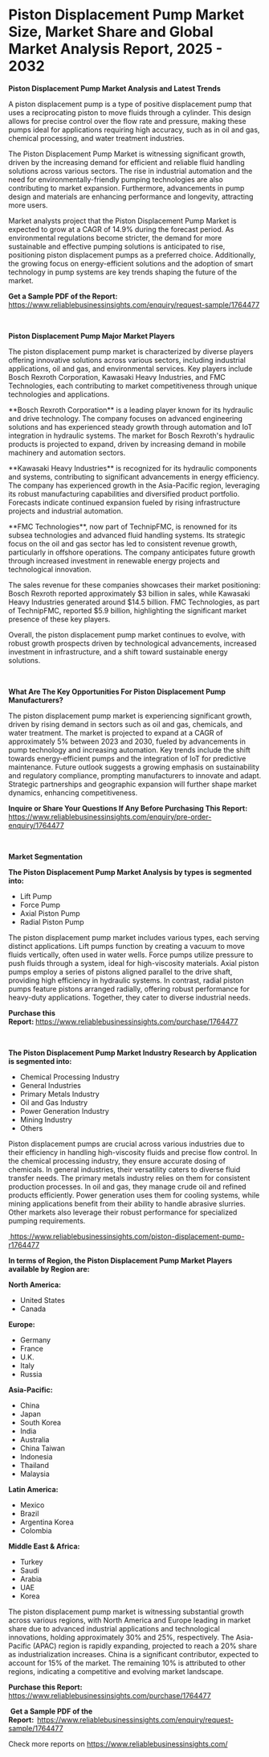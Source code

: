 <p><h1>Piston Displacement Pump Market Size, Market Share and Global Market Analysis Report, 2025 - 2032</h1></p><p><strong>Piston Displacement Pump Market Analysis and Latest Trends</strong></p>
<p><p>A piston displacement pump is a type of positive displacement pump that uses a reciprocating piston to move fluids through a cylinder. This design allows for precise control over the flow rate and pressure, making these pumps ideal for applications requiring high accuracy, such as in oil and gas, chemical processing, and water treatment industries. </p><p>The Piston Displacement Pump Market is witnessing significant growth, driven by the increasing demand for efficient and reliable fluid handling solutions across various sectors. The rise in industrial automation and the need for environmentally-friendly pumping technologies are also contributing to market expansion. Furthermore, advancements in pump design and materials are enhancing performance and longevity, attracting more users.</p><p>Market analysts project that the Piston Displacement Pump Market is expected to grow at a CAGR of 14.9% during the forecast period. As environmental regulations become stricter, the demand for more sustainable and effective pumping solutions is anticipated to rise, positioning piston displacement pumps as a preferred choice. Additionally, the growing focus on energy-efficient solutions and the adoption of smart technology in pump systems are key trends shaping the future of the market.</p></p>
<p><strong>Get a Sample PDF of the Report:&nbsp;</strong> <a href="https://www.reliablebusinessinsights.com/enquiry/request-sample/1764477?utm_campaign=3353&utm_medium=2&utm_source=Github&utm_content=ia&utm_term=11042025&utm_id=piston-displacement-pump">https://www.reliablebusinessinsights.com/enquiry/request-sample/1764477</a></p>
<p>&nbsp;</p>
<p><strong>Piston Displacement Pump Major Market Players</strong></p>
<p><p>The piston displacement pump market is characterized by diverse players offering innovative solutions across various sectors, including industrial applications, oil and gas, and environmental services. Key players include Bosch Rexroth Corporation, Kawasaki Heavy Industries, and FMC Technologies, each contributing to market competitiveness through unique technologies and applications.</p><p>**Bosch Rexroth Corporation** is a leading player known for its hydraulic and drive technology. The company focuses on advanced engineering solutions and has experienced steady growth through automation and IoT integration in hydraulic systems. The market for Bosch Rexroth's hydraulic products is projected to expand, driven by increasing demand in mobile machinery and automation sectors.</p><p>**Kawasaki Heavy Industries** is recognized for its hydraulic components and systems, contributing to significant advancements in energy efficiency. The company has experienced growth in the Asia-Pacific region, leveraging its robust manufacturing capabilities and diversified product portfolio. Forecasts indicate continued expansion fueled by rising infrastructure projects and industrial automation.</p><p>**FMC Technologies**, now part of TechnipFMC, is renowned for its subsea technologies and advanced fluid handling systems. Its strategic focus on the oil and gas sector has led to consistent revenue growth, particularly in offshore operations. The company anticipates future growth through increased investment in renewable energy projects and technological innovation.</p><p>The sales revenue for these companies showcases their market positioning: Bosch Rexroth reported approximately $3 billion in sales, while Kawasaki Heavy Industries generated around $14.5 billion. FMC Technologies, as part of TechnipFMC, reported $5.9 billion, highlighting the significant market presence of these key players.</p><p>Overall, the piston displacement pump market continues to evolve, with robust growth prospects driven by technological advancements, increased investment in infrastructure, and a shift toward sustainable energy solutions.</p></p>
<p>&nbsp;</p>
<p><strong>What Are The Key Opportunities For Piston Displacement Pump Manufacturers?</strong></p>
<p><p>The piston displacement pump market is experiencing significant growth, driven by rising demand in sectors such as oil and gas, chemicals, and water treatment. The market is projected to expand at a CAGR of approximately 5% between 2023 and 2030, fueled by advancements in pump technology and increasing automation. Key trends include the shift towards energy-efficient pumps and the integration of IoT for predictive maintenance. Future outlook suggests a growing emphasis on sustainability and regulatory compliance, prompting manufacturers to innovate and adapt. Strategic partnerships and geographic expansion will further shape market dynamics, enhancing competitiveness.</p></p>
<p><strong>Inquire or Share Your Questions If Any Before Purchasing This Report:</strong> <a href="https://www.reliablebusinessinsights.com/enquiry/pre-order-enquiry/1764477?utm_campaign=3353&utm_medium=2&utm_source=Github&utm_content=ia&utm_term=11042025&utm_id=piston-displacement-pump">https://www.reliablebusinessinsights.com/enquiry/pre-order-enquiry/1764477</a></p>
<p>&nbsp;</p>
<p><strong>Market Segmentation</strong></p>
<p><strong>The Piston Displacement Pump Market Analysis by types is segmented into:</strong></p>
<p><ul><li>Lift Pump</li><li>Force Pump</li><li>Axial Piston Pump</li><li>Radial Piston Pump</li></ul></p>
<p><p>The piston displacement pump market includes various types, each serving distinct applications. Lift pumps function by creating a vacuum to move fluids vertically, often used in water wells. Force pumps utilize pressure to push fluids through a system, ideal for high-viscosity materials. Axial piston pumps employ a series of pistons aligned parallel to the drive shaft, providing high efficiency in hydraulic systems. In contrast, radial piston pumps feature pistons arranged radially, offering robust performance for heavy-duty applications. Together, they cater to diverse industrial needs.</p></p>
<p><strong>Purchase this Report:&nbsp;</strong><a href="https://www.reliablebusinessinsights.com/purchase/1764477?utm_campaign=3353&utm_medium=2&utm_source=Github&utm_content=ia&utm_term=11042025&utm_id=piston-displacement-pump">https://www.reliablebusinessinsights.com/purchase/1764477</a></p>
<p>&nbsp;</p>
<p><strong>The Piston Displacement Pump Market Industry Research by Application is segmented into:</strong></p>
<p><ul><li>Chemical Processing Industry</li><li>General Industries</li><li>Primary Metals Industry</li><li>Oil and Gas Industry</li><li>Power Generation Industry</li><li>Mining Industry</li><li>Others</li></ul></p>
<p><p>Piston displacement pumps are crucial across various industries due to their efficiency in handling high-viscosity fluids and precise flow control. In the chemical processing industry, they ensure accurate dosing of chemicals. In general industries, their versatility caters to diverse fluid transfer needs. The primary metals industry relies on them for consistent production processes. In oil and gas, they manage crude oil and refined products efficiently. Power generation uses them for cooling systems, while mining applications benefit from their ability to handle abrasive slurries. Other markets also leverage their robust performance for specialized pumping requirements.</p></p>
<p><a href="https://www.reliablebusinessinsights.com/piston-displacement-pump-r1764477?utm_campaign=3353&utm_medium=2&utm_source=Github&utm_content=ia&utm_term=11042025&utm_id=piston-displacement-pump">&nbsp;https://www.reliablebusinessinsights.com/piston-displacement-pump-r1764477</a></p>
<p><strong>In terms of Region, the Piston Displacement Pump Market Players available by Region are:</strong></p>
<p>
    <p> <strong> North America: </strong>
        <ul>
            <li>United States</li>
            <li>Canada</li>
        </ul>
        </p> 
    <p> <strong> Europe: </strong>
        <ul>
            <li>Germany</li>
            <li>France</li>
            <li>U.K.</li>
            <li>Italy</li>
            <li>Russia</li>
        </ul>
        </p> 
    <p> <strong> Asia-Pacific: </strong>
        <ul>
            <li>China</li>
            <li>Japan</li>
            <li>South Korea</li>
            <li>India</li>
            <li>Australia</li>
            <li>China Taiwan</li>
            <li>Indonesia</li>
            <li>Thailand</li>
            <li>Malaysia</li>
        </ul>
        </p> 
    <p> <strong> Latin America: </strong>
        <ul>
            <li>Mexico</li>
            <li>Brazil</li>
            <li>Argentina Korea</li>
            <li>Colombia</li>
        </ul>
        </p> 
    <p> <strong> Middle East & Africa: </strong>
        <ul>
            <li>Turkey</li>
            <li>Saudi</li>
            <li>Arabia</li>
            <li>UAE</li>
            <li>Korea</li>
        </ul>
    </p>
    </p>
<p><p>The piston displacement pump market is witnessing substantial growth across various regions, with North America and Europe leading in market share due to advanced industrial applications and technological innovations, holding approximately 30% and 25%, respectively. The Asia-Pacific (APAC) region is rapidly expanding, projected to reach a 20% share as industrialization increases. China is a significant contributor, expected to account for 15% of the market. The remaining 10% is attributed to other regions, indicating a competitive and evolving market landscape.</p></p>
<p><strong>Purchase this Report: </strong><a href="https://www.reliablebusinessinsights.com/purchase/1764477?utm_campaign=3353&utm_medium=2&utm_source=Github&utm_content=ia&utm_term=11042025&utm_id=piston-displacement-pump">https://www.reliablebusinessinsights.com/purchase/1764477</a></p>
<p>&nbsp;<strong>Get a Sample PDF of the Report:&nbsp;&nbsp;</strong><a href="https://www.reliablebusinessinsights.com/enquiry/request-sample/1764477?utm_campaign=3353&utm_medium=2&utm_source=Github&utm_content=ia&utm_term=11042025&utm_id=piston-displacement-pump">https://www.reliablebusinessinsights.com/enquiry/request-sample/1764477</a></p>
<p><strong></strong></p>
<p>Check more reports on <a href="https://www.reliablebusinessinsights.com/?utm_campaign=3353&utm_medium=2&utm_source=Github&utm_content=ia&utm_term=11042025&utm_id=piston-displacement-pump">https://www.reliablebusinessinsights.com/</a></p>